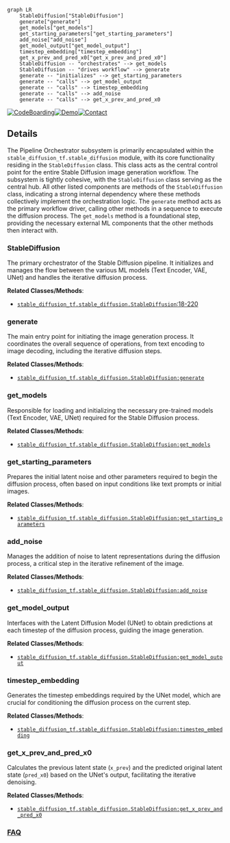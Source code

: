 ```mermaid
graph LR
    StableDiffusion["StableDiffusion"]
    generate["generate"]
    get_models["get_models"]
    get_starting_parameters["get_starting_parameters"]
    add_noise["add_noise"]
    get_model_output["get_model_output"]
    timestep_embedding["timestep_embedding"]
    get_x_prev_and_pred_x0["get_x_prev_and_pred_x0"]
    StableDiffusion -- "orchestrates" --> get_models
    StableDiffusion -- "drives workflow" --> generate
    generate -- "initializes" --> get_starting_parameters
    generate -- "calls" --> get_model_output
    generate -- "calls" --> timestep_embedding
    generate -- "calls" --> add_noise
    generate -- "calls" --> get_x_prev_and_pred_x0
```

[![CodeBoarding](https://img.shields.io/badge/Generated%20by-CodeBoarding-9cf?style=flat-square)](https://github.com/CodeBoarding/GeneratedOnBoardings)[![Demo](https://img.shields.io/badge/Try%20our-Demo-blue?style=flat-square)](https://www.codeboarding.org/demo)[![Contact](https://img.shields.io/badge/Contact%20us%20-%20contact@codeboarding.org-lightgrey?style=flat-square)](mailto:contact@codeboarding.org)

## Details

The Pipeline Orchestrator subsystem is primarily encapsulated within the `stable_diffusion_tf.stable_diffusion` module, with its core functionality residing in the `StableDiffusion` class. This class acts as the central control point for the entire Stable Diffusion image generation workflow. The subsystem is tightly cohesive, with the `StableDiffusion` class serving as the central hub. All other listed components are methods of the `StableDiffusion` class, indicating a strong internal dependency where these methods collectively implement the orchestration logic. The `generate` method acts as the primary workflow driver, calling other methods in a sequence to execute the diffusion process. The `get_models` method is a foundational step, providing the necessary external ML components that the other methods then interact with.

### StableDiffusion
The primary orchestrator of the Stable Diffusion pipeline. It initializes and manages the flow between the various ML models (Text Encoder, VAE, UNet) and handles the iterative diffusion process.


**Related Classes/Methods**:

- <a href="https://github.com/divamgupta/stable-diffusion-tensorflow/blob/master/stable_diffusion_tf/stable_diffusion.py#L18-L220" target="_blank" rel="noopener noreferrer">`stable_diffusion_tf.stable_diffusion.StableDiffusion`:18-220</a>


### generate
The main entry point for initiating the image generation process. It coordinates the overall sequence of operations, from text encoding to image decoding, including the iterative diffusion steps.


**Related Classes/Methods**:

- <a href="https://github.com/divamgupta/stable-diffusion-tensorflow/blob/master/stable_diffusion_tf/stable_diffusion.py" target="_blank" rel="noopener noreferrer">`stable_diffusion_tf.stable_diffusion.StableDiffusion:generate`</a>


### get_models
Responsible for loading and initializing the necessary pre-trained models (Text Encoder, VAE, UNet) required for the Stable Diffusion process.


**Related Classes/Methods**:

- <a href="https://github.com/divamgupta/stable-diffusion-tensorflow/blob/master/stable_diffusion_tf/stable_diffusion.py" target="_blank" rel="noopener noreferrer">`stable_diffusion_tf.stable_diffusion.StableDiffusion:get_models`</a>


### get_starting_parameters
Prepares the initial latent noise and other parameters required to begin the diffusion process, often based on input conditions like text prompts or initial images.


**Related Classes/Methods**:

- <a href="https://github.com/divamgupta/stable-diffusion-tensorflow/blob/master/stable_diffusion_tf/stable_diffusion.py" target="_blank" rel="noopener noreferrer">`stable_diffusion_tf.stable_diffusion.StableDiffusion:get_starting_parameters`</a>


### add_noise
Manages the addition of noise to latent representations during the diffusion process, a critical step in the iterative refinement of the image.


**Related Classes/Methods**:

- <a href="https://github.com/divamgupta/stable-diffusion-tensorflow/blob/master/stable_diffusion_tf/stable_diffusion.py" target="_blank" rel="noopener noreferrer">`stable_diffusion_tf.stable_diffusion.StableDiffusion:add_noise`</a>


### get_model_output
Interfaces with the Latent Diffusion Model (UNet) to obtain predictions at each timestep of the diffusion process, guiding the image generation.


**Related Classes/Methods**:

- <a href="https://github.com/divamgupta/stable-diffusion-tensorflow/blob/master/stable_diffusion_tf/stable_diffusion.py" target="_blank" rel="noopener noreferrer">`stable_diffusion_tf.stable_diffusion.StableDiffusion:get_model_output`</a>


### timestep_embedding
Generates the timestep embeddings required by the UNet model, which are crucial for conditioning the diffusion process on the current step.


**Related Classes/Methods**:

- <a href="https://github.com/divamgupta/stable-diffusion-tensorflow/blob/master/stable_diffusion_tf/stable_diffusion.py" target="_blank" rel="noopener noreferrer">`stable_diffusion_tf.stable_diffusion.StableDiffusion:timestep_embedding`</a>


### get_x_prev_and_pred_x0
Calculates the previous latent state (`x_prev`) and the predicted original latent state (`pred_x0`) based on the UNet's output, facilitating the iterative denoising.


**Related Classes/Methods**:

- <a href="https://github.com/divamgupta/stable-diffusion-tensorflow/blob/master/stable_diffusion_tf/stable_diffusion.py" target="_blank" rel="noopener noreferrer">`stable_diffusion_tf.stable_diffusion.StableDiffusion:get_x_prev_and_pred_x0`</a>




### [FAQ](https://github.com/CodeBoarding/GeneratedOnBoardings/tree/main?tab=readme-ov-file#faq)